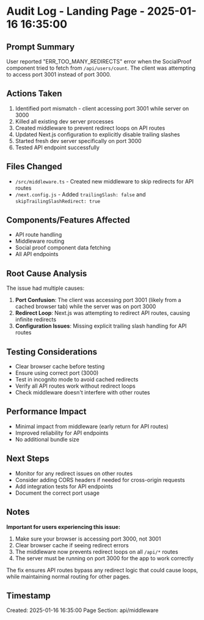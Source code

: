 # Audit Log - Landing Page - 2025-01-16 16:35:00

## Prompt Summary
User reported "ERR_TOO_MANY_REDIRECTS" error when the SocialProof component tried to fetch from `/api/users/count`. The client was attempting to access port 3001 instead of port 3000.

## Actions Taken
1. Identified port mismatch - client accessing port 3001 while server on 3000
2. Killed all existing dev server processes
3. Created middleware to prevent redirect loops on API routes
4. Updated Next.js configuration to explicitly disable trailing slashes
5. Started fresh dev server specifically on port 3000
6. Tested API endpoint successfully

## Files Changed
- `/src/middleware.ts` - Created new middleware to skip redirects for API routes
- `/next.config.js` - Added `trailingSlash: false` and `skipTrailingSlashRedirect: true`

## Components/Features Affected
- API route handling
- Middleware routing
- Social proof component data fetching
- All API endpoints

## Root Cause Analysis
The issue had multiple causes:
1. **Port Confusion**: The client was accessing port 3001 (likely from a cached browser tab) while the server was on port 3000
2. **Redirect Loop**: Next.js was attempting to redirect API routes, causing infinite redirects
3. **Configuration Issues**: Missing explicit trailing slash handling for API routes

## Testing Considerations
- Clear browser cache before testing
- Ensure using correct port (3000)
- Test in incognito mode to avoid cached redirects
- Verify all API routes work without redirect loops
- Check middleware doesn't interfere with other routes

## Performance Impact
- Minimal impact from middleware (early return for API routes)
- Improved reliability for API endpoints
- No additional bundle size

## Next Steps
- Monitor for any redirect issues on other routes
- Consider adding CORS headers if needed for cross-origin requests
- Add integration tests for API endpoints
- Document the correct port usage

## Notes
**Important for users experiencing this issue:**
1. Make sure your browser is accessing port 3000, not 3001
2. Clear browser cache if seeing redirect errors
3. The middleware now prevents redirect loops on all `/api/*` routes
4. The server must be running on port 3000 for the app to work correctly

The fix ensures API routes bypass any redirect logic that could cause loops, while maintaining normal routing for other pages.

## Timestamp
Created: 2025-01-16 16:35:00
Page Section: api/middleware